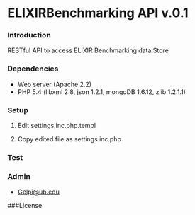 # ELIXIRBenchmarking API v.0.1

### Introduction
RESTful API to access ELIXIR Benchmarking data Store

### Dependencies

* Web server (Apache 2.2)
* PHP 5.4 (libxml 2.8, json 1.2.1, mongoDB 1.6.12, zlib 1.2.1.1)

### Setup

1. Edit settings.inc.php.templ
   
2. Copy edited file as settings.inc.php
 
### Test


### Admin
* Gelpi@ub.edu

###License
